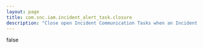 ```yaml
---
layout: page
title: com.snc.iam.incident_alert_task.closure
description: "Close open Incident Communication Tasks when an Incident Communication Plan is closed or canceled."
---
```

false